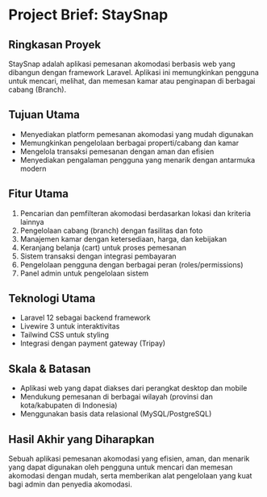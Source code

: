# Project Brief: StaySnap

## Ringkasan Proyek
StaySnap adalah aplikasi pemesanan akomodasi berbasis web yang dibangun dengan framework Laravel. Aplikasi ini memungkinkan pengguna untuk mencari, melihat, dan memesan kamar atau penginapan di berbagai cabang (Branch).

## Tujuan Utama
- Menyediakan platform pemesanan akomodasi yang mudah digunakan
- Memungkinkan pengelolaan berbagai properti/cabang dan kamar
- Mengelola transaksi pemesanan dengan aman dan efisien
- Menyediakan pengalaman pengguna yang menarik dengan antarmuka modern

## Fitur Utama
1. Pencarian dan pemfilteran akomodasi berdasarkan lokasi dan kriteria lainnya
2. Pengelolaan cabang (branch) dengan fasilitas dan foto
3. Manajemen kamar dengan ketersediaan, harga, dan kebijakan
4. Keranjang belanja (cart) untuk proses pemesanan
5. Sistem transaksi dengan integrasi pembayaran
6. Pengelolaan pengguna dengan berbagai peran (roles/permissions)
7. Panel admin untuk pengelolaan sistem

## Teknologi Utama
- Laravel 12 sebagai backend framework
- Livewire 3 untuk interaktivitas
- Tailwind CSS untuk styling
- Integrasi dengan payment gateway (Tripay)

## Skala & Batasan
- Aplikasi web yang dapat diakses dari perangkat desktop dan mobile
- Mendukung pemesanan di berbagai wilayah (provinsi dan kota/kabupaten di Indonesia)
- Menggunakan basis data relasional (MySQL/PostgreSQL)

## Hasil Akhir yang Diharapkan
Sebuah aplikasi pemesanan akomodasi yang efisien, aman, dan menarik yang dapat digunakan oleh pengguna untuk mencari dan memesan akomodasi dengan mudah, serta memberikan alat pengelolaan yang kuat bagi admin dan penyedia akomodasi. 